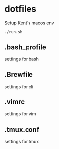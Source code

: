 # dotfiles

Setup Kent's macos env

```
./run.sh
```

## .bash_profile

settings for bash

## .Brewfile

settings for cli

## .vimrc

settings for vim

## .tmux.conf

settings for tmux
